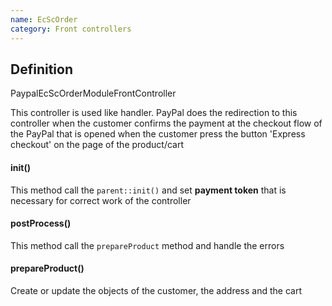 ```yaml
---
name: EcScOrder
category: Front controllers
---
```


## Definition

PaypalEcScOrderModuleFrontController

This controller is used like handler. PayPal does the redirection to this controller when
the customer confirms the payment at the checkout flow of the PayPal that is opened when
the customer press the button 'Express checkout' on the page of the product/cart

####  init()
This method call the `parent::init()` and set **payment token** that is necessary for correct 
work of the controller

#### postProcess()
This method call the `prepareProduct` method and handle the errors

#### prepareProduct()
Create or update the objects of the customer, the address and the cart

